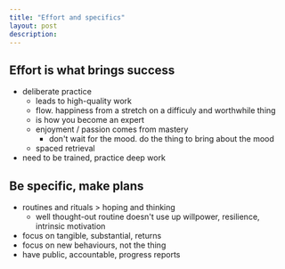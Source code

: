 ```yaml
---
title: "Effort and specifics"
layout: post
description:
---
```


## Effort is what brings success

- deliberate practice
  - leads to high-quality work
  - flow. happiness from a stretch on a difficuly and worthwhile thing
  - is how you become an expert
  - enjoyment / passion comes from mastery
    - don't wait for the mood. do the thing to bring about the mood
  - spaced retrieval
- need to be trained, practice deep work

## Be specific, make plans

- routines and rituals > hoping and thinking
  - well thought-out routine doesn't use up willpower, resilience, intrinsic motivation
- focus on tangible, substantial, returns
- focus on new behaviours, not the thing
- have public, accountable, progress reports
